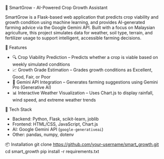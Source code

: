 🌱 SmartGrow - AI-Powered Crop Growth Assistant

SmartGrow is a Flask-based web application that predicts crop viability and growth condition using machine learning, and provides AI-generated farming advice via the Google Gemini API.
Built with a focus on Malaysian agriculture, this project simulates data for weather, soil type, terrain, and fertilizer usage to support intelligent, accessible farming decisions.

🚀 Features
- 🔍 Crop Viability Prediction – Predicts whether a crop is viable based on weekly simulated conditions
- 📈 Growth Grade Estimation – Grades growth conditions as Excellent, Good, Fair, or Poor
- 🤖 Gemini API Integration – Generates farming suggestions using Gemini Pro (Generative AI)
- 📊 Interactive Weather Visualization – Uses Chart.js to display rainfall, wind speed, and extreme weather trends

🧪 Tech Stack
- Backend: Python, Flask, scikit-learn, joblib
- Frontend: HTML/CSS, JavaScript, Chart.js
- AI: Google Gemini API (`google-generativeai`)
- Other: pandas, numpy, dotenv

📦 Installation
git clone https://github.com/your-username/smart_growth.git
cd smart_growth
pip install -r requirements.txt


